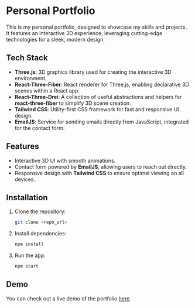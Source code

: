 # Personal Portfolio

This is my personal portfolio, designed to showcase my skills and projects. It features an interactive 3D experience, leveraging cutting-edge technologies for a sleek, modern design.

## Tech Stack

- **Three.js**: 3D graphics library used for creating the interactive 3D environment.
- **React-Three-Fiber**: React renderer for Three.js, enabling declarative 3D scenes within a React app.
- **React-Three-Drei**: A collection of useful abstractions and helpers for **react-three-fiber** to simplify 3D scene creation.
- **Tailwind CSS**: Utility-first CSS framework for fast and responsive UI design.
- **EmailJS**: Service for sending emails directly from JavaScript, integrated for the contact form.

## Features

- Interactive 3D UI with smooth animations.
- Contact form powered by **EmailJS**, allowing users to reach out directly.
- Responsive design with **Tailwind CSS** to ensure optimal viewing on all devices.

## Installation

1. Clone the repository:
   ```bash
   git clone <repo_url>
   ```

2. Install dependencies:
   ```bash
   npm install
   ```

3. Run the app:
   ```bash
   npm start
   ```

## Demo

You can check out a live demo of the portfolio [here](your-live-demo-link).
